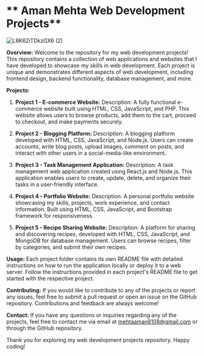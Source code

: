 # ** Aman Mehta Web Development Projects**

![L8K62iTDkzGX6 (2)](https://github.com/AmanMehta199816/AmanCODEWEB/assets/96304523/057b2a9c-cb74-4365-8d4e-e28141872571)

**Overview:**
Welcome to the repository for my web development projects! This repository contains a collection of web applications and websites that I have developed to showcase my skills in web development. Each project is unique and demonstrates different aspects of web development, including frontend design, backend functionality, database management, and more.

**Projects:**

1. **Project 1 - E-commerce Website:**
   Description: A fully functional e-commerce website built using HTML, CSS, JavaScript, and PHP. This website allows users to browse products, add them to the cart, proceed to checkout, and make payments securely.
   
2. **Project 2 - Blogging Platform:**
   Description: A blogging platform developed with HTML, CSS, JavaScript, and Node.js. Users can create accounts, write blog posts, upload images, comment on posts, and interact with other users in a social-media-like environment.
   
3. **Project 3 - Task Management Application:**
   Description: A task management web application created using React.js and Node.js. This application enables users to create, update, delete, and organize their tasks in a user-friendly interface.
   
4. **Project 4 - Portfolio Website:**
   Description: A personal portfolio website showcasing my skills, projects, work experience, and contact information. Built using HTML, CSS, JavaScript, and Bootstrap framework for responsiveness.
   
5. **Project 5 - Recipe Sharing Website:**
   Description: A platform for sharing and discovering recipes, developed with HTML, CSS, JavaScript, and MongoDB for database management. Users can browse recipes, filter by categories, and submit their own recipes.
   
**Usage:**
Each project folder contains its own README file with detailed instructions on how to run the application locally or deploy it to a web server. Follow the instructions provided in each project's README file to get started with the respective project.

**Contributing:**
If you would like to contribute to any of the projects or report any issues, feel free to submit a pull request or open an issue on the GitHub repository. Contributions and feedback are always welcome!

**Contact:**
If you have any questions or inquiries regarding any of the projects, feel free to contact me via email at [mehtaaman8108@gmail.com](mehtaaman8108@gmail.com) or through the GitHub repository.

Thank you for exploring my web development projects repository. Happy coding!
